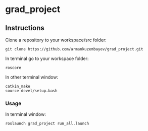# grad_project


## Instructions

Clone a repository to your workspace/src folder:
```
git clone https://github.com/armankuzembayev/grad_project.git 
```
In terminal go to your workspace folder:
```
roscore
```
In other terminal window:
```
catkin_make
source devel/setup.bash
```

### Usage

In terminal window:
```
roslaunch grad_project run_all.launch
```


